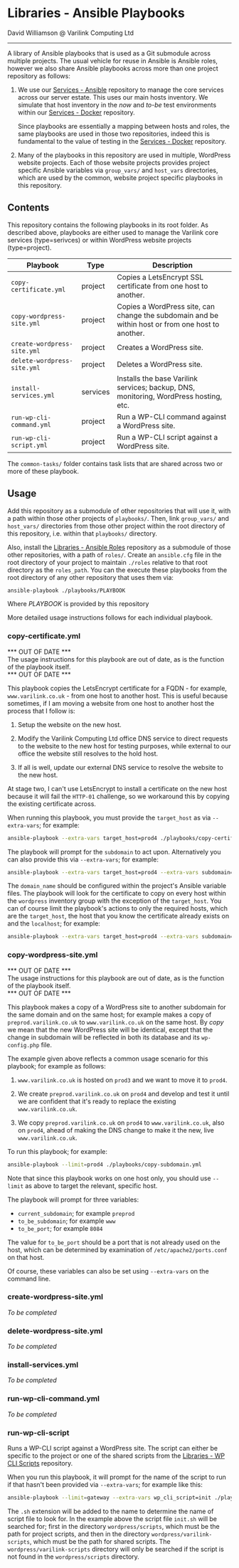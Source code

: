 # Libraries - Ansible Playbooks

David Williamson @ Varilink Computing Ltd

------

A library of Ansible playbooks that is used as a Git submodule across multiple projects. The usual vehicle for reuse in Ansible is Ansible roles, however we also share Ansible playbooks across more than one project repository as follows:

1. We use our [Services - Ansible](https://github.com/varilink/services-ansible) repository to manage the core services across our server estate. This uses our main hosts inventory. We simulate that host inventory in the *now* and *to-be* test environments within our [Services - Docker](https://github.com/varilink/services-docker) repository.

    Since playbooks are essentially a mapping between hosts and roles, the same playbooks are used in those two repositories, indeed this is fundamental to the value of testing in the [Services - Docker](https://github.com/varilink/services-docker) repository.

2. Many of the playbooks in this repository are used in multiple, WordPress website projects. Each of those website projects provides project specific Ansible variables via `group_vars/` and `host_vars` directories, which are used by the common, website project specific playbooks in this repository.

## Contents

This repository contains the following playbooks in its root folder. As described above, playbooks are either used to manage the Varilink core services (type=serivces) or within WordPress website projects (type=project).

| Playbook                    | Type     | Description                                                                                       |
| --------------------------- | -------- | ------------------------------------------------------------------------------------------------- |
| `copy-certificate.yml`      | project  | Copies a LetsEncrypt SSL certificate from one host to another.                                    |
| `copy-wordpress-site.yml`   | project  | Copies a WordPress site, can change the subdomain and be within host or from one host to another. |
| `create-wordpress-site.yml` | project  | Creates a WordPress site.                                                                         |
| `delete-wordpress-site.yml` | project  | Deletes a WordPress site.                                                                         |
| `install-services.yml`      | services | Installs the base Varilink services; backup, DNS, monitoring, WordPress hosting, etc.             |
| `run-wp-cli-command.yml`    | project  | Run a WP-CLI command against a WordPress site.                                                    |
| `run-wp-cli-script.yml`     | project  | Run a WP-CLI script against a WordPress site.                                                     |

The `common-tasks/` folder contains task lists that are shared across two or more of these playbook.

## Usage

Add this repository as a submodule of other repositories that will use it, with a path within those other projects of `playbooks/`. Then, link `group_vars/` and `host_vars/` directories from those other project within the root directory of this repository, i.e. within that `playbooks/` directory.

Also, install the [Libraries - Ansible Roles](https://github.com/varilink/libraries-ansible_roles) repository as a submodule of those other repositories, with a path of `roles/`. Create an `ansible.cfg` file in the root directory of your project to maintain `./roles` relative to that root directory as the `roles_path`. You can the execute these playbooks from the root directory of any other repository that uses them via:

```sh
ansible-playbook ./playbooks/PLAYBOOK
```
Where *PLAYBOOK* is provided by this repository

More detailed usage instructions follows for each individual playbook.

### copy-certificate.yml

*** OUT OF DATE ***<br>
The usage instructions for this playbook are out of date, as is the function of the playbook itself.<br>
*** OUT OF DATE ***

This playbook copies the LetsEncrypt certificate for a FQDN - for example, `www.varilink.co.uk` - from one host to another host. This is useful because sometimes, if I am moving a website from one host to another host the process that I follow is:

1. Setup the website on the new host.

2. Modify the Varilink Computing Ltd office DNS service to direct requests to the website to the new host for testing purposes, while external to our office the website still resolves to the hold host.

3. If all is well, update our external DNS service to resolve the website to the new host.

At stage two, I can't use LetsEncrypt to install a certificate on the new host because it will fail the `HTTP-01` challenge, so we workaround this by copying the existing certificate across.

When running this playbook, you must provide the `target_host` as via `--extra-vars`; for example:

```sh
ansible-playbook --extra-vars target_host=prod4 ./playbooks/copy-certificate.yml
```

The playbook will prompt for the `subdomain` to act upon. Alternatively you can also provide this via `--extra-vars`; for example:

```sh
ansible-playbook --extra-vars target_host=prod4 --extra-vars subdomain=www ./playbooks/copy-certificate.yml
```

The `domain_name` should be configured within the project's Ansible variable files. The playbook will look for the certificate to copy on every host within the `wordpress` inventory group with the exception of the `target_host`. You can of course limit the playbook's actions to only the required hosts, which are the `target_host`, the host that you know the certificate already exists on and the `localhost`; for example:

```sh
ansible-playbook --extra-vars target_host=prod4 --extra-vars subdomain=www --limit=prod3,prod4,localhost ./playbooks/copy-certificate.yml
```

### copy-wordpress-site.yml

*** OUT OF DATE ***<br>
The usage instructions for this playbook are out of date, as is the function of the playbook itself.<br>
*** OUT OF DATE ***

This playbook makes a copy of a WordPress site to another subdomain for the same domain and on the same host; for example makes a copy of `preprod.varilink.co.uk` to `www.varilink.co.uk` on the same host. By *copy* we mean that the new WordPress site will be identical, except that the change in subdomain will be reflected in both its database and its `wp-config.php` file.

The example given above reflects a common usage scenario for this playbook; for example as follows:

1. `www.varilink.co.uk` is hosted on `prod3` and we want to move it to `prod4`.

2. We create `preprod.varilink.co.uk` on `prod4` and develop and test it until we are confident that it's ready to replace the existing `www.varilink.co.uk`.

3. We copy `preprod.varilink.co.uk` on `prod4` to `www.varilink.co.uk`, also on `prod4`, ahead of making the DNS change to make it the new, live `www.varilink.co.uk`.

To run this playbook; for example:

```sh
ansible-playbook --limit=prod4 ./playbooks/copy-subdomain.yml
```

Note that since this playbook works on one host only, you should use `--limit` as above to target the relevant, specific host.

The playbook will prompt for three variables:
- `current_subdomain`; for example `preprod`
- `to_be_subdomain`; for example `www`
- `to_be_port`; for example `8084`

The value for `to_be_port` should be a port that is not already used on the host, which can be determined by examination of `/etc/apache2/ports.conf` on that host.

Of course, these variables can also be set using `--extra-vars` on the command line.

### create-wordpress-site.yml

*To be completed*

### delete-wordpress-site.yml

*To be completed*

### install-services.yml

*To be completed*

### run-wp-cli-command.yml

*To be completed*

### run-wp-cli-script

Runs a WP-CLI script against a WordPress site. The script can either be specific to the project or one of the shared scripts from the [Libraries - WP CLI Scripts](https://github.com/varilink/libraries-wp_cli_scripts) repository.

When you run this playbook, it will prompt for the name of the script to run if that hasn't been provided via `--extra-vars`; for example like this:

```sh
ansible-playbook --limit=gateway --extra-vars wp_cli_script=init ./playbooks/run-wp-cli-script.yml
```

The `.sh` extension will be added to the name to determine the name of script file to look for. In the example above the script file `init.sh` will be searched for; first in the directory `wordpress/scripts`, which must be the path for project scripts, and then in the directory `wordpress/varilink-scripts`, which must be the path for shared scripts. The `wordpress/varilink-scripts` directory will only be searched if the script is not found in the `wordpress/scripts` directory.

